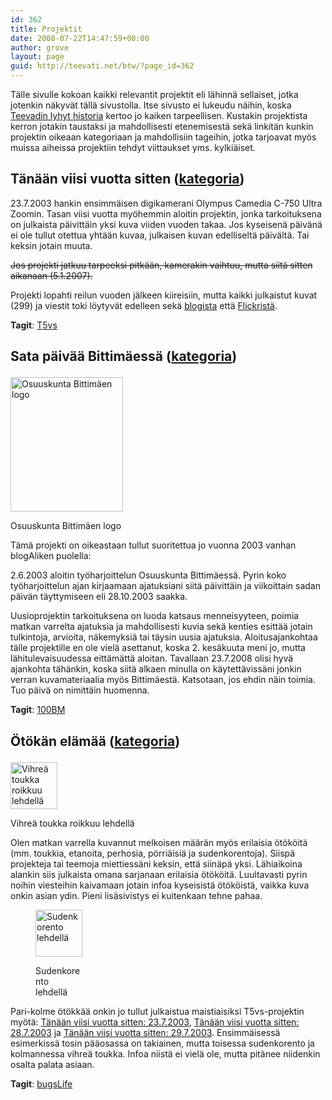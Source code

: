 ```yaml
---
id: 362
title: Projektit
date: 2008-07-22T14:47:59+00:00
author: grove
layout: page
guid: http://teevati.net/btw/?page_id=362
---
```

Tälle sivulle kokoan kaikki relevantit projektit eli lähinnä sellaiset, jotka jotenkin näkyvät tällä sivustolla. Itse sivusto ei lukeudu näihin, koska [Teevadin lyhyt historia](http://teevati.net/btw/teevadin-lyhyt-historia/ "BTW · Teevadin lyhyt historia") kertoo jo kaiken tarpeellisen. Kustakin projektista kerron jotakin taustaksi ja mahdollisesti etenemisestä sekä linkitän kunkin projektin oikeaan kategoriaan ja mahdollisiin tageihin, jotka tarjoavat myös muissa aiheissa projektiin tehdyt viittaukset yms. kylkiäiset.

## Tänään viisi vuotta sitten (<a style="" class="" title="BTW · Tänään viisi vuotta sitten" href="http://teevati.net/btw/category/harrastukset/projektit/tanaan-viisi-vuotta-sitten">kategoria</a>[](http://teevati.net/btw/tag/t5vs/ "BTW · T5vs"))

23.7.2003 hankin ensimmäisen digikamerani Olympus Camedia C-750 Ultra Zoomin. Tasan viisi vuotta myöhemmin aloitin projektin, jonka tarkoituksena on julkaista päivittäin yksi kuva viiden vuoden takaa. Jos kyseisenä päivänä ei ole tullut otettua yhtään kuvaa, julkaisen kuvan edelliseltä päivältä. Tai keksin jotain muuta.

<del>Jos projekti jatkuu tarpeeksi pitkään, kamerakin vaihtuu, mutta siitä sitten aikanaan (5.1.2007).</del>

<p style="">
  <a class="" title="BTW · T5vs-all" href="../flickr/album/72157607994204386/t5vs-all.html"></a>Projekti lopahti reilun vuoden jälkeen kiireisiin, mutta kaikki julkaistut kuvat (299) ja viestit toki löytyvät edelleen sekä <a style="" href="http://teevati.net/btw/category/harrastukset/projektit/tanaan-viisi-vuotta-sitten" class="">blogista</a> että <a style="" href="http://www.flickr.com/photos/teevati/sets/72157607994204386/" class="">Flickristä</a>.<br style="" class="aloha-end-br" />
</p>

**Tagit**: <a style="" class="" title="BTW · T5vs" href="http://teevati.net/btw/tag/t5vs/">T5vs</a>

## Sata päivää Bittimäessä ([kategoria](http://teevati.net/btw/category/harrastukset/projektit/sata-paivaa-bittimaessa "BTW · Sata päivää Bittimäessä")[](http://teevati.net/btw/tag/100bm/ "BTW · 100BM"))<figure style="width: 180px" class="wp-caption alignleft">

<img title="Osuuskunta Bittimäen logo" src="/fileet/capture/bm/logo.png" alt="Osuuskunta Bittimäen logo" height="215" width="180" /><figcaption class="wp-caption-text">Osuuskunta Bittimäen logo</figcaption></figure> 

Tämä projekti on oikeastaan tullut suoritettua jo vuonna 2003 vanhan blogAliken puolella:
  
2.6.2003 aloitin työharjoittelun Osuuskunta Bittimäessä. Pyrin koko työharjoittelun ajan kirjaamaan ajatuksiani siitä päivittäin ja viikoittain sadan päivän täyttymiseen eli 28.10.2003 saakka.

Uusioprojektin tarkoituksena on luoda katsaus menneisyyteen, poimia matkan varrelta ajatuksia ja mahdollisesti kuvia sekä kenties esittää jotain tulkintoja, arvioita, näkemyksiä tai täysin uusia ajatuksia. Aloitusajankohtaa tälle projektille en ole vielä asettanut, koska 2. kesäkuuta meni jo, mutta lähitulevaisuudessa eittämättä aloitan. Tavallaan 23.7.2008 olisi hyvä ajankohta tähänkin, koska siitä alkaen minulla on käytettävissäni jonkin verran kuvamateriaalia myös Bittimäestä. Katsotaan, jos ehdin näin toimia. Tuo päivä on nimittäin huomenna.

<p class="tagdata">
  <strong>Tagit</strong>: <a title="BTW · 100BM" href="http://teevati.net/btw/tag/100bm/">100BM</a>
</p>

## Ötökän elämää ([kategoria](http://teevati.net/btw/category/harrastukset/projektit/otokan-elamaa "BTW · Ötökän elämää"))<figure style="width: 75px" class="wp-caption alignright">

[<img title="Vihreä toukka roikkuu lehdellä" src="http://farm4.static.flickr.com/3051/2711982244_a32d4718b8_s.jpg" alt="Vihreä toukka roikkuu lehdellä" height="75" width="75" />](http://farm4.static.flickr.com/3051/2711982244_2b15c9c43a_o.jpg "Vihreä toukka roikkuu lehdellä")<figcaption class="wp-caption-text">Vihreä toukka roikkuu lehdellä</figcaption></figure> 

Olen matkan varrella kuvannut melkoisen määrän myös erilaisia ötököitä (mm. toukkia, etanoita, perhosia, pörriäisiä ja sudenkorentoja). Siispä projekteja tai teemoja miettiessäni keksin, että siinäpä yksi. Lähiaikoina alankin siis julkaista omana sarjanaan erilaisia ötököitä. Luultavasti pyrin noihin viesteihin kaivamaan jotain infoa kyseisistä ötököistä, vaikka kuva onkin asian ydin. Pieni lisäsivistys ei kuitenkaan tehne pahaa.<figure style="width: 75px" class="wp-caption alignleft">

[<img title="Sudenkorento lehdellä" src="http://farm4.static.flickr.com/3250/2711980628_c7e0fb3988_s.jpg" alt="Sudenkorento lehdellä" height="75" width="75" />](http://farm4.static.flickr.com/3250/2711980628_9bf8c65b6b_o.jpg "Sudenkorento lehdellä")<figcaption class="wp-caption-text">Sudenkorento lehdellä</figcaption></figure> 

Pari-kolme ötökkää onkin jo tullut julkaistua maistiaisiksi T5vs-projektin myötä: [Tänään viisi vuotta sitten: 23.7.2003](http://teevati.net/btw/2008/07/23/tanaan-viisi-vuotta-sitten-2372003/ "BTW · Tänään viisi vuotta sitten: 23.7.2003"), [Tänään viisi vuotta sitten: 28.7.2003](http://teevati.net/btw/2008/07/28/tanaan-viisi-vuotta-sitten-2872003/ "BTW · Tänään viisi vuotta sitten: 28.7.2003") ja [Tänään viisi vuotta sitten: 29.7.2003](http://teevati.net/btw/2008/07/29/tanaan-viisi-vuotta-sitten-2972003/ "BTW · Tänään viisi vuotta sitten: 29.7.2003"). Ensimmäisessä esimerkissä tosin pääosassa on takiainen, mutta toisessa sudenkorento ja kolmannessa vihreä toukka. Infoa niistä ei vielä ole, mutta pitänee niidenkin osalta palata asiaan.

<p class="tagdata">
  <strong>Tagit</strong>: <a title="BTW · bugsLife" href="http://teevati.net/btw/tag/bugslife">bugsLife</a><a class="" title="BTW · T5vs-all" href="../flickr/album/72157607999790197/bugs-life.html"></a><span style="color: rgb(128, 128, 128);"></span>
</p>
